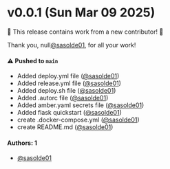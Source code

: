# v0.0.1 (Sun Mar 09 2025)

:tada: This release contains work from a new contributor! :tada:

Thank you, null[@sasolde01](https://github.com/sasolde01), for all your work!

#### ⚠️ Pushed to `main`

- Added deploy.yml file ([@sasolde01](https://github.com/sasolde01))
- Added release.yml file ([@sasolde01](https://github.com/sasolde01))
- Added deploy.sh file ([@sasolde01](https://github.com/sasolde01))
- Added .autorc file ([@sasolde01](https://github.com/sasolde01))
- Added amber.yaml secrets file ([@sasolde01](https://github.com/sasolde01))
- Added flask quickstart ([@sasolde01](https://github.com/sasolde01))
- create .docker-compose.yml ([@sasolde01](https://github.com/sasolde01))
- create README.md ([@sasolde01](https://github.com/sasolde01))

#### Authors: 1

- [@sasolde01](https://github.com/sasolde01)
